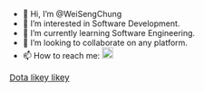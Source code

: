 - 👋 Hi, I’m @WeiSengChung
- 👀 I’m interested in Software Development.
- 🌱 I’m currently learning Software Engineering.
- 💞️ I’m looking to collaborate on any platform.
- 📫 How to reach me: <a href="https://www.linkedin.com/in/chungweiseng/" target="_blank"><img src="https://upload.wikimedia.org/wikipedia/commons/c/ca/LinkedIn_logo_initials.png" width="20" height="20"></a>

<a href="https://www.dotabuff.com/players/254987261" target="_blank"><p style="font-size:15px;">Dota likey likey</p></a>

<!---
WeiSengChung/WeiSengChung is a ✨ special ✨ repository because its `README.md` (this file) appears on your GitHub profile.
You can click the Preview link to take a look at your changes.
--->
